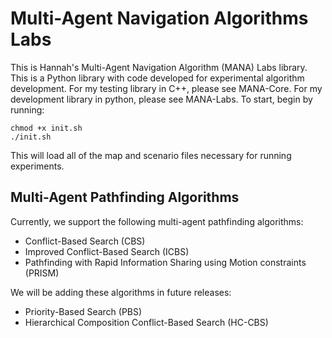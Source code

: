 # Multi-Agent Navigation Algorithms Labs

This is Hannah's Multi-Agent Navigation Algorithm (MANA) Labs library. This is a Python library with code developed for experimental algorithm development. For my testing library in C++, please see MANA-Core. For my development library in python, please see MANA-Labs. To start,
begin by running:
```
chmod +x init.sh
./init.sh
```
This will load all of the map and scenario files necessary for running
experiments.

## Multi-Agent Pathfinding Algorithms
Currently, we support the following multi-agent pathfinding algorithms:
- Conflict-Based Search (CBS)
- Improved Conflict-Based Search (ICBS)
- Pathfinding with Rapid Information Sharing using Motion constraints (PRISM)

We will be adding these algorithms in future releases:
- Priority-Based Search (PBS)
- Hierarchical Composition Conflict-Based Search (HC-CBS)

